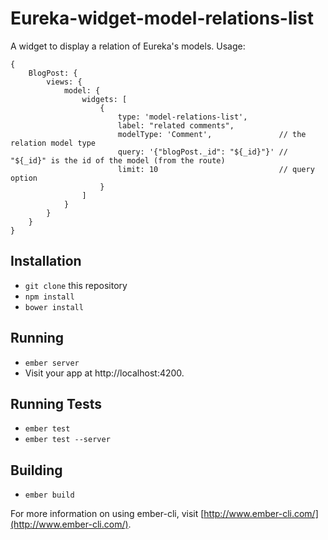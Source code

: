 # Eureka-widget-model-relations-list

A widget to display a relation of Eureka's models. Usage:


    {
        BlogPost: {
            views: {
                model: {
                    widgets: [
                        {
                            type: 'model-relations-list',
                            label: "related comments",
                            modelType: 'Comment',               // the relation model type
                            query: '{"blogPost._id": "${_id}"}' // "${_id}" is the id of the model (from the route)
                            limit: 10                           // query option
                        }
                    ]
                }
            }
        }
    }



## Installation

* `git clone` this repository
* `npm install`
* `bower install`

## Running

* `ember server`
* Visit your app at http://localhost:4200.

## Running Tests

* `ember test`
* `ember test --server`

## Building

* `ember build`

For more information on using ember-cli, visit [http://www.ember-cli.com/](http://www.ember-cli.com/).
